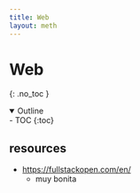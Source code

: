 ```yaml
---
title: Web
layout: meth
---
```

# Web
{: .no_toc }

<details open markdown="block">
  <summary>
    Outline
  </summary>
- TOC
{:toc}
</details>

## resources
- https://fullstackopen.com/en/
	- muy bonita